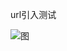 url引入测试

![图](http://a2.qpic.cn/psb?/V12RvidF0zWoAI/BLUA4IRLGYWU4.hF1aybPhcPAUuGj4bfU2AKB6tGKTs!/b/dBYAAAAAAAAA&bo=TwEqAQAAAAACFFU!&rf=viewer_4)
